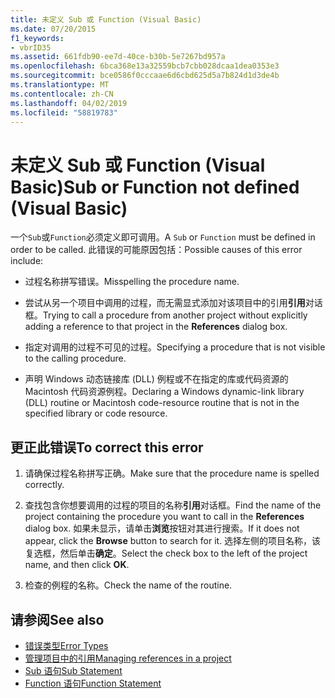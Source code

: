 ```yaml
---
title: 未定义 Sub 或 Function (Visual Basic)
ms.date: 07/20/2015
f1_keywords:
- vbrID35
ms.assetid: 661fdb90-ee7d-40ce-b30b-5e7267bd957a
ms.openlocfilehash: 6bca368e13a32559bcb7cbb028dcaa1dea0353e3
ms.sourcegitcommit: bce0586f0cccaae6d6cbd625d5a7b824d1d3de4b
ms.translationtype: MT
ms.contentlocale: zh-CN
ms.lasthandoff: 04/02/2019
ms.locfileid: "58819783"
---
```

# <a name="sub-or-function-not-defined-visual-basic"></a><span data-ttu-id="e196d-102">未定义 Sub 或 Function (Visual Basic)</span><span class="sxs-lookup"><span data-stu-id="e196d-102">Sub or Function not defined (Visual Basic)</span></span>
<span data-ttu-id="e196d-103">一个`Sub`或`Function`必须定义即可调用。</span><span class="sxs-lookup"><span data-stu-id="e196d-103">A `Sub` or `Function` must be defined in order to be called.</span></span> <span data-ttu-id="e196d-104">此错误的可能原因包括：</span><span class="sxs-lookup"><span data-stu-id="e196d-104">Possible causes of this error include:</span></span>  
  
-   <span data-ttu-id="e196d-105">过程名称拼写错误。</span><span class="sxs-lookup"><span data-stu-id="e196d-105">Misspelling the procedure name.</span></span>  
  
-   <span data-ttu-id="e196d-106">尝试从另一个项目中调用的过程，而无需显式添加对该项目中的引用**引用**对话框。</span><span class="sxs-lookup"><span data-stu-id="e196d-106">Trying to call a procedure from another project without explicitly adding a reference to that project in the **References** dialog box.</span></span>  
  
-   <span data-ttu-id="e196d-107">指定对调用的过程不可见的过程。</span><span class="sxs-lookup"><span data-stu-id="e196d-107">Specifying a procedure that is not visible to the calling procedure.</span></span>  
  
-   <span data-ttu-id="e196d-108">声明 Windows 动态链接库 (DLL) 例程或不在指定的库或代码资源的 Macintosh 代码资源例程。</span><span class="sxs-lookup"><span data-stu-id="e196d-108">Declaring a Windows dynamic-link library (DLL) routine or Macintosh code-resource routine that is not in the specified library or code resource.</span></span>  
  
## <a name="to-correct-this-error"></a><span data-ttu-id="e196d-109">更正此错误</span><span class="sxs-lookup"><span data-stu-id="e196d-109">To correct this error</span></span>  
  
1.  <span data-ttu-id="e196d-110">请确保过程名称拼写正确。</span><span class="sxs-lookup"><span data-stu-id="e196d-110">Make sure that the procedure name is spelled correctly.</span></span>  
  
2.  <span data-ttu-id="e196d-111">查找包含你想要调用的过程的项目的名称**引用**对话框。</span><span class="sxs-lookup"><span data-stu-id="e196d-111">Find the name of the project containing the procedure you want to call in the **References** dialog box.</span></span> <span data-ttu-id="e196d-112">如果未显示，请单击**浏览**按钮对其进行搜索。</span><span class="sxs-lookup"><span data-stu-id="e196d-112">If it does not appear, click the **Browse** button to search for it.</span></span> <span data-ttu-id="e196d-113">选择左侧的项目名称，该复选框，然后单击**确定**。</span><span class="sxs-lookup"><span data-stu-id="e196d-113">Select the check box to the left of the project name, and then click **OK**.</span></span>  
  
3.  <span data-ttu-id="e196d-114">检查的例程的名称。</span><span class="sxs-lookup"><span data-stu-id="e196d-114">Check the name of the routine.</span></span>  
  
## <a name="see-also"></a><span data-ttu-id="e196d-115">请参阅</span><span class="sxs-lookup"><span data-stu-id="e196d-115">See also</span></span>

- [<span data-ttu-id="e196d-116">错误类型</span><span class="sxs-lookup"><span data-stu-id="e196d-116">Error Types</span></span>](../../../visual-basic/programming-guide/language-features/error-types.md)
- [<span data-ttu-id="e196d-117">管理项目中的引用</span><span class="sxs-lookup"><span data-stu-id="e196d-117">Managing references in a project</span></span>](/visualstudio/ide/managing-references-in-a-project)
- [<span data-ttu-id="e196d-118">Sub 语句</span><span class="sxs-lookup"><span data-stu-id="e196d-118">Sub Statement</span></span>](../../../visual-basic/language-reference/statements/sub-statement.md)
- [<span data-ttu-id="e196d-119">Function 语句</span><span class="sxs-lookup"><span data-stu-id="e196d-119">Function Statement</span></span>](../../../visual-basic/language-reference/statements/function-statement.md)

